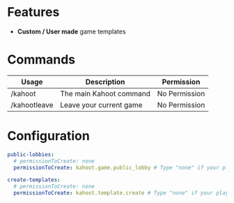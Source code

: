 # Features
- **Custom / User made** game templates

# Commands
| Usage        | Description             | Permission    |
|--------------|-------------------------|---------------|
| /kahoot      | The main Kahoot command | No Permission |
| /kahootleave | Leave your current game | No Permission |

# Configuration
```yml
public-lobbies:
  # permissionToCreate: none
  permissionToCreate: kahoot.game.public_lobby # Type "none" if your players don't need a permission to create public Kahoot games.

create-templates:
  # permissionToCreate: none
  permissionToCreate: kahoot.template.create # Type "none" if your players don't need a permission to create public Kahoot games.
```